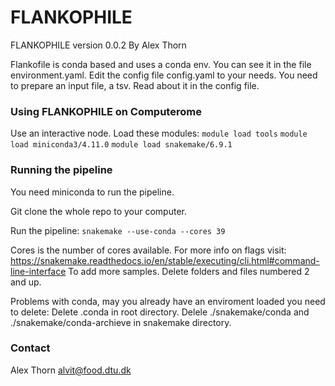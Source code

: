 # FLANKOPHILE #
FLANKOPHILE version 0.0.2
By Alex Thorn


Flankofile is conda based and uses a conda env. You can see it in the file environment.yaml. Edit the config file config.yaml to your needs. You need to prepare an input file, a tsv. Read about it 
in the config file.


### Using FLANKOPHILE on Computerome ###
Use an interactive node. 
Load these modules: 
`module load tools` 
`module load miniconda3/4.11.0` 
`module load snakemake/6.9.1`

### Running the pipeline ###

You need miniconda to run the pipeline.

Git clone the whole repo to your computer.

Run the pipeline: 
`snakemake --use-conda --cores 39` 

Cores is the number of cores available. For more info on flags visit: 
https://snakemake.readthedocs.io/en/stable/executing/cli.html#command-line-interface To add more samples. Delete folders and files numbered 2 and up.

Problems with conda, may you already have an enviroment loaded you need to delete:
Delete .conda in root directory.
Delele ./snakemake/conda and ./snakemake/conda-archieve in snakemake directory.


### Contact ###
Alex Thorn
alvit@food.dtu.dk
